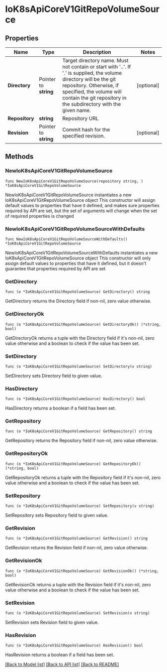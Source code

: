 # IoK8sApiCoreV1GitRepoVolumeSource

## Properties

Name | Type | Description | Notes
------------ | ------------- | ------------- | -------------
**Directory** | Pointer to **string** | Target directory name. Must not contain or start with &#39;..&#39;.  If &#39;.&#39; is supplied, the volume directory will be the git repository.  Otherwise, if specified, the volume will contain the git repository in the subdirectory with the given name. | [optional] 
**Repository** | **string** | Repository URL | 
**Revision** | Pointer to **string** | Commit hash for the specified revision. | [optional] 

## Methods

### NewIoK8sApiCoreV1GitRepoVolumeSource

`func NewIoK8sApiCoreV1GitRepoVolumeSource(repository string, ) *IoK8sApiCoreV1GitRepoVolumeSource`

NewIoK8sApiCoreV1GitRepoVolumeSource instantiates a new IoK8sApiCoreV1GitRepoVolumeSource object
This constructor will assign default values to properties that have it defined,
and makes sure properties required by API are set, but the set of arguments
will change when the set of required properties is changed

### NewIoK8sApiCoreV1GitRepoVolumeSourceWithDefaults

`func NewIoK8sApiCoreV1GitRepoVolumeSourceWithDefaults() *IoK8sApiCoreV1GitRepoVolumeSource`

NewIoK8sApiCoreV1GitRepoVolumeSourceWithDefaults instantiates a new IoK8sApiCoreV1GitRepoVolumeSource object
This constructor will only assign default values to properties that have it defined,
but it doesn't guarantee that properties required by API are set

### GetDirectory

`func (o *IoK8sApiCoreV1GitRepoVolumeSource) GetDirectory() string`

GetDirectory returns the Directory field if non-nil, zero value otherwise.

### GetDirectoryOk

`func (o *IoK8sApiCoreV1GitRepoVolumeSource) GetDirectoryOk() (*string, bool)`

GetDirectoryOk returns a tuple with the Directory field if it's non-nil, zero value otherwise
and a boolean to check if the value has been set.

### SetDirectory

`func (o *IoK8sApiCoreV1GitRepoVolumeSource) SetDirectory(v string)`

SetDirectory sets Directory field to given value.

### HasDirectory

`func (o *IoK8sApiCoreV1GitRepoVolumeSource) HasDirectory() bool`

HasDirectory returns a boolean if a field has been set.

### GetRepository

`func (o *IoK8sApiCoreV1GitRepoVolumeSource) GetRepository() string`

GetRepository returns the Repository field if non-nil, zero value otherwise.

### GetRepositoryOk

`func (o *IoK8sApiCoreV1GitRepoVolumeSource) GetRepositoryOk() (*string, bool)`

GetRepositoryOk returns a tuple with the Repository field if it's non-nil, zero value otherwise
and a boolean to check if the value has been set.

### SetRepository

`func (o *IoK8sApiCoreV1GitRepoVolumeSource) SetRepository(v string)`

SetRepository sets Repository field to given value.


### GetRevision

`func (o *IoK8sApiCoreV1GitRepoVolumeSource) GetRevision() string`

GetRevision returns the Revision field if non-nil, zero value otherwise.

### GetRevisionOk

`func (o *IoK8sApiCoreV1GitRepoVolumeSource) GetRevisionOk() (*string, bool)`

GetRevisionOk returns a tuple with the Revision field if it's non-nil, zero value otherwise
and a boolean to check if the value has been set.

### SetRevision

`func (o *IoK8sApiCoreV1GitRepoVolumeSource) SetRevision(v string)`

SetRevision sets Revision field to given value.

### HasRevision

`func (o *IoK8sApiCoreV1GitRepoVolumeSource) HasRevision() bool`

HasRevision returns a boolean if a field has been set.


[[Back to Model list]](../README.md#documentation-for-models) [[Back to API list]](../README.md#documentation-for-api-endpoints) [[Back to README]](../README.md)


